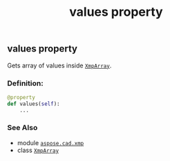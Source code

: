 ﻿---
title: values property
second_title: Aspose.CAD for Python via .NET API References
description: 
type: docs
weight: 50
url: /aspose.cad.xmp/xmparray/values/
is_root: false
---

## values property


Gets array of values inside [`XmpArray`](/cad/python-net/aspose.cad.xmp/xmparray).
### Definition:
```python
@property
def values(self):
    ...
```

### See Also
* module [`aspose.cad.xmp`](../../)
* class [`XmpArray`](/cad/python-net/aspose.cad.xmp/xmparray)
